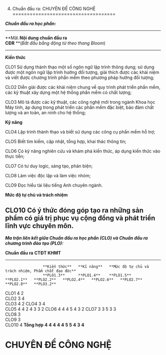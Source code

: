 4. Chuẩn đầu ra: CHUYÊN ĐỀ CÔNG NGHỆ
====================================

***Chuẩn đầu ra học phần:***

  -----------------------------------------------------------------------------------------------------------------------------------------------------------------------------------------------------------------------------------------------------
  **Mã\                              **Nội dung chuẩn đầu ra\
  CĐR**                              **(*Bắt đầu bằng động từ theo thang Bloom*)
  ---------------------------------- ------------------------------------------------------------------------------------------------------------------------------------------------------------------------------------------------------------------
  **Kiến thức**                      

  CLO1                               Sử dụng thành thạo một số ngôn ngữ lập trình thông dụng; sử dụng được một ngôn ngữ lập trình hướng đối tượng, giải thích được các khái niệm và viết được chương trình phần mềm theo phương pháp hướng đối tượng;

  CLO2                               Diễn giải được các khái niệm chung về quy trình phát triển phần mềm, các kỹ thuật xây dựng một hệ thống phần mềm có chất lượng;

  CLO3                               Mô tả được các kỹ thuật, các công nghệ mới trong ngành Khoa học Máy tính, áp dụng trong phát triển các phần mềm đặc biệt, bảo đảm chất lượng và an toàn, an ninh cho hệ thống;

  **Kỹ năng**                        

  CLO4                               Lập trình thành thạo và biết sử dụng các công cụ phần mềm hỗ trợ;

  CLO5                               Biết tìm kiếm, cập nhật, tổng hợp, khai thác thông tin;

  CLO6                               Có kỹ năng nghiên cứu và khám phá kiến thức, áp dụng kiến thức vào thực tiễn;

  CLO7                               Có tư duy logic, sáng tạo, phản biện;

  CLO8                               Làm việc độc lập và làm việc nhóm;

  CLO9                               Đọc hiểu tài liệu tiếng Anh chuyên ngành.

  **Mức độ tự chủ và trách nhiệm**   

  CLO10                              Có ý thức đóng góp tạo ra những sản phẩm có giá trị phục vụ cộng đồng và phát triển lĩnh vực chuyên môn.
  -----------------------------------------------------------------------------------------------------------------------------------------------------------------------------------------------------------------------------------------------------

***Ma trận liên kết giữa Chuẩn đầu ra học phần (CLO) và Chuẩn đầu ra
chương trình đào tạo (PLO):***

  **Chuẩn đầu ra**   **CTĐT KHMT**                                                                                                                                                     
  ------------------ --------------- ------------- ----------------------------------------------------- ------------ ------------ ------------ ------------ ------------ ------------ ------------
                     **Kiến thức**   **Kĩ năng**   **Mức độ tự chủ và trách nhiệm, Phẩm chất đạo đức**                                                                                 
                     **PLO1.3**      **PLO1.4**    **PLO1.5**                                            **PLO2.1**   **PLO2.2**   **PLO2.4**   **PLO2.6**   **PLO2.7**   **PLO2.8**   **PLO3.2**
  CLO1               4               2                                                                                                                                                 
  CLO2               3               4                                                                                                                                                 
  CLO3                                             4                                                                                                                                   2
  CLO4                                                                                                   3            4                                                                
  CLO5                                                                                                   4            4            2            4            3            3            2
  CLO6                                                                                                   4            4            4            5            4            3            2
  CLO7                                                                                                   3            3            5            3            3                         
  CLO8                                                                                                                3                                                                
  CLO9                                                                                                                                                                    3            
  CLO10                                                                                                                                                                                4
  **Tổng hợp**       **4**           **4**         **4**                                                 **4**        **4**        **5**        **5**        **4**        **3**        **4**

 CHUYÊN ĐỀ CÔNG NGHỆ
===================

